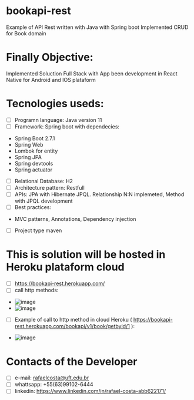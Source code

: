 # bookapi-rest
Example of API Rest written with Java with Spring boot
Implemented CRUD for Book domain

# Finally Objective:
Implemented Soluction Full Stack with App been development in React Native for Android and IOS plataform

# Tecnologies useds:
 - [ ] Programn language: Java version 11
 - [ ] Framework: Spring boot with dependecies:
 - Spring Boot 2.7.1
 - Spring Web
 - Lombok for entity
 - Spring JPA
 - Spring devtools
 - Spring actuator
 - [ ] Relational Database: H2
 - [ ] Architecture pattern: Restfull
 - [ ] APIs: JPA with Hibernate JPQL. Relationship N:N implemeted, Method with JPQL development
 - [ ] Best practices:
 - MVC patterns, Annotations, Dependency injection
 - [ ] Project  type maven

# This is solution will be hosted in Heroku plataform cloud
- [ ] https://bookapi-rest.herokuapp.com/
- [ ] call http methods:
- ![image](https://user-images.githubusercontent.com/72560588/177440110-68a798db-df1b-4fc1-8d67-c58d08935b93.png) <br>
- ![image](https://user-images.githubusercontent.com/72560588/177440219-83ea5f8d-9dc5-4b32-825c-fa2cad1b6361.png) <br>
- [ ] Example of call to http method in cloud Heroku ( https://bookapi-rest.herokuapp.com/bookapi/v1/book/getbyid/1 ): <br>
- ![image](https://user-images.githubusercontent.com/72560588/177440562-ce5015fd-6ec0-4aab-86e1-1afce5d43e2b.png)



# Contacts of the Developer
- [ ] e-mail: rafaelcosta@uft.edu.br
- [ ] whattsapp: +55(63)99102-6444
- [ ] linkedin: https://www.linkedin.com/in/rafael-costa-abb622171/
